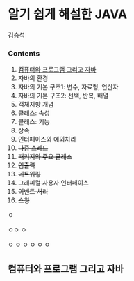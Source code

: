 # 알기 쉽게 해설한 JAVA

김충석

### Contents
1.	[컴퓨터와 프로그램 그리고 자바](#컴퓨터와-프로그램-그리고-자바)
2.	자바의 환경
3.	자바의 기본 구조1: 변수, 자료형, 연산자
4.	자바의 기본 구조2: 선택, 반복, 배열
5.	객체지향 개념
6.	클래스: 속성
7.	클래스: 기능
8.	상속
9.	인터페이스와 예외처리
10.	~~다중 스레드~~
11.	~~패키지와 주요 클래스~~
12.	~~입출력~~
13.	~~네트워킹~~
14.	~~그래피컬 사용자 인터페이스~~
15.	~~이벤트 처리~~
16.	~~스윙~~


ㅇ

ㅇㅇ
ㅇ

ㅇ
ㅇ
ㅇ
ㅇ
ㅇ
ㅇ

## 컴퓨터와 프로그램 그리고 자바

